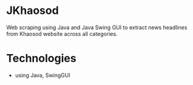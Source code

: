 # JKhaosod

Web scraping using Java and Java Swing GUI to extract news headlines from Khaosod website across all categories.

# Technologies
- using Java, SwingGUI